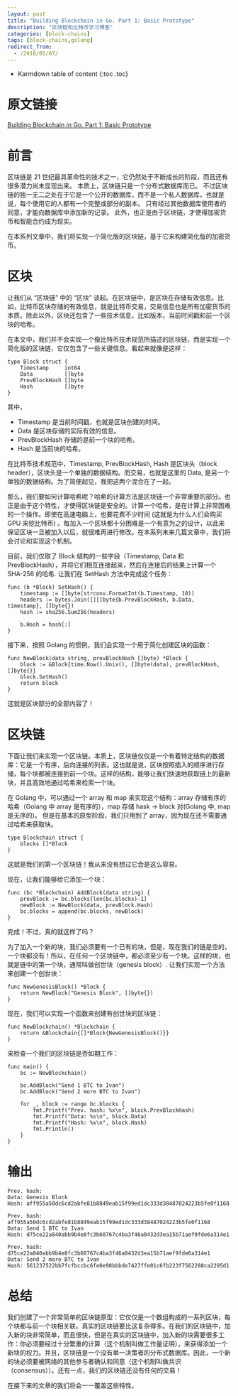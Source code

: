 ```yaml
---
layout: post
title: "Building Blockchain in Go. Part 1: Basic Prototype"
description: "区块链和比特币学习博客"
categories: [block-chains]
tags: [block-chains,golang]
redirect_from:
  - /2018/05/07/
---
```


* Karmdown table of content
{:toc .toc}

# 原文链接

[Building Blockchain in Go. Part 1: Basic Prototype](https://jeiwan.cc/posts/building-blockchain-in-go-part-1/)


# 前言

区块链是 21 世纪最具革命性的技术之一，它仍然处于不断成长的阶段，而且还有很多潜力尚未显现出来。 本质上，区块链只是一个分布式数据库而已。 不过区块链的独一无二之处在于它是一个公开的数据库，而不是一个私人数据库，也就是说，每个使用它的人都有一个完整或部分的副本。 只有经过其他数据库使用者的同意，才能向数据库中添加新的记录。 此外，也正是由于区块链，才使得加密货币和智能合约成为现实。

在本系列文章中，我们将实现一个简化版的区块链，基于它来构建简化版的加密货币。

# 区块

让我们从 “区块链” 中的 “区块” 谈起。在区块链中，是区块在存储有效信息。比如，比特币区块存储的有效信息，就是比特币交易，交易信息也是所有加密货币的本质。除此以外，区块还包含了一些技术信息，比如版本，当前时间戳和前一个区块的哈希。

在本文中，我们并不会实现一个像比特币技术规范所描述的区块链，而是实现一个简化版的区块链，它仅包含了一些关键信息。看起来就像是这样：

~~~~~golang
type Block struct {
    Timestamp     int64
    Data          []byte
    PrevBlockHash []byte
    Hash          []byte
}
~~~~~~

其中，
* Timestamp 是当前时间戳，也就是区块创建的时间。
* Data 是区块存储的实际有效的信息。
* PrevBlockHash 存储的是前一个块的哈希。
* Hash 是当前块的哈希。

在比特币技术规范中，Timestamp, PrevBlockHash, Hash 是区块头（block header），区块头是一个单独的数据结构。而交易，也就是这里的 Data, 是另一个单独的数据结构。为了简便起见，我把这两个混合在了一起。

那么，我们要如何计算哈希呢？哈希的计算方法是区块链一个非常重要的部分。也正是由于这个特性，才使得区块链是安全的。计算一个哈希，是在计算上非常困难的一个操作。即使在高速电脑上，也要花费不少时间 (这就是为什么人们会购买 GPU 来挖比特币) 。每加入一个区块都十分困难是一个有意为之的设计，以此来保证区块一旦被加入以后，就很难再进行修改。在本系列未来几篇文章中，我们将会讨论和实现这个机制。

目前，我们仅取了 Block 结构的一些字段（Timestamp, Data 和 PrevBlockHash），并将它们相互连接起来，然后在连接后的结果上计算一个 SHA-256 的哈希. 让我们在 SetHash 方法中完成这个任务：

~~~golang
func (b *Block) SetHash() {
    timestamp := []byte(strconv.FormatInt(b.Timestamp, 10))
    headers := bytes.Join([][]byte{b.PrevBlockHash, b.Data, timestamp}, []byte{})
    hash := sha256.Sum256(headers)

    b.Hash = hash[:]
}
~~~~

接下来，按照 Golang 的惯例，我们会实现一个用于简化创建区块的函数：

~~~golang
func NewBlock(data string, prevBlockHash []byte) *Block {
    block := &Block{time.Now().Unix(), []byte(data), prevBlockHash, []byte{}}
    block.SetHash()
    return block
}
~~~~

这就是区块部分的全部内容了！

# 区块链

下面让我们来实现一个区块链。本质上，区块链仅仅是一个有着特定结构的数据库：它是一个有序，后向连接的列表。这也就是说，区块按照插入的顺序进行存储，每个块都被连接到前一个块。这样的结构，能够让我们快速地获取链上的最新块，并且高效地通过哈希来检索一个块。

在 Golang 中，可以通过一个 array 和 map 来实现这个结构：array 存储有序的哈希（Golang 中 array 是有序的），map 存储 hask -> block 对(Golang 中, map 是无序的)。 但是在基本的原型阶段，我们只用到了 array，因为现在还不需要通过哈希来获取块。

~~~~golang
type Blockchain struct {
    blocks []*Block
}
~~~~~

这就是我们的第一个区块链！我从来没有想过它会是这么容易。

现在，让我们能够给它添加一个块：

~~~~golang
func (bc *Blockchain) AddBlock(data string) {
    prevBlock := bc.blocks[len(bc.blocks)-1]
    newBlock := NewBlock(data, prevBlock.Hash)
    bc.blocks = append(bc.blocks, newBlock)
}
~~~~~

完成！不过，真的就这样了吗？

为了加入一个新的块，我们必须要有一个已有的块，但是，现在我们的链是空的，一个块都没有！所以，在任何一个区块链中，都必须至少有一个块。这样的块，也就是链中的第一个块，通常叫做创世块（genesis block）. 让我们实现一个方法来创建一个创世块：

~~~golang
func NewGenesisBlock() *Block {
    return NewBlock("Genesis Block", []byte{})
}
~~~~

现在，我们可以实现一个函数来创建有创世块的区块链：

~~~~golang
func NewBlockchain() *Blockchain {
    return &Blockchain{[]*Block{NewGenesisBlock()}}
}
~~~~~

来检查一个我们的区块链是否如期工作：


~~~~golang
func main() {
    bc := NewBlockchain()

    bc.AddBlock("Send 1 BTC to Ivan")
    bc.AddBlock("Send 2 more BTC to Ivan")

    for _, block := range bc.blocks {
        fmt.Printf("Prev. hash: %x\n", block.PrevBlockHash)
        fmt.Printf("Data: %s\n", block.Data)
        fmt.Printf("Hash: %x\n", block.Hash)
        fmt.Println()
    }
}
~~~~~~

# 输出

~~~~
Prev. hash:
Data: Genesis Block
Hash: aff955a50dc6cd2abfe81b8849eab15f99ed1dc333d38487024223b5fe0f1168

Prev. hash: aff955a50dc6cd2abfe81b8849eab15f99ed1dc333d38487024223b5fe0f1168
Data: Send 1 BTC to Ivan
Hash: d75ce22a840abb9b4e8fc3b60767c4ba3f46a0432d3ea15b71aef9fde6a314e1

Prev. hash: d75ce22a840abb9b4e8fc3b60767c4ba3f46a0432d3ea15b71aef9fde6a314e1
Data: Send 2 more BTC to Ivan
Hash: 561237522bb7fcfbccbc6fe0e98bbbde7427ffe01c6fb223f7562288ca2295d1
~~~~~

# 总结

我们创建了一个非常简单的区块链原型：它仅仅是一个数组构成的一系列区块，每个块都与前一个块相关联。真实的区块链要比这复杂得多。在我们的区块链中，加入新的块非常简单，而且很快，但是在真实的区块链中，加入新的块需要很多工作：你必须要经过十分繁重的计算（这个机制叫做工作量证明），来获得添加一个新块的权力。并且，区块链是一个没有单一决策者的分布式数据库。因此，一个新的块必须要被网络的其他参与者确认和同意（这个机制叫做共识（consensus））。还有一点，我们的区块链还没有任何的交易！

在接下来的文章的我们将会一一覆盖这些特性。